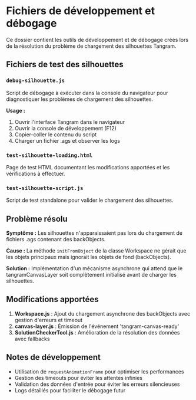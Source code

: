 # Fichiers de développement et débogage

Ce dossier contient les outils de développement et de débogage créés lors de la résolution du problème de chargement des silhouettes Tangram.

## Fichiers de test des silhouettes

### `debug-silhouette.js`
Script de débogage à exécuter dans la console du navigateur pour diagnostiquer les problèmes de chargement des silhouettes.

**Usage :**
1. Ouvrir l'interface Tangram dans le navigateur
2. Ouvrir la console de développement (F12)
3. Copier-coller le contenu du script
4. Charger un fichier .ags et observer les logs

### `test-silhouette-loading.html`
Page de test HTML documentant les modifications apportées et les vérifications à effectuer.

### `test-silhouette-script.js`
Script de test standalone pour valider le chargement des silhouettes.

## Problème résolu

**Symptôme :** Les silhouettes n'apparaissaient pas lors du chargement de fichiers .ags contenant des backObjects.

**Cause :** La méthode `initFromObject` de la classe Workspace ne gérait que les objets principaux mais ignorait les objets de fond (backObjects).

**Solution :** Implémentation d'un mécanisme asynchrone qui attend que le tangramCanvasLayer soit complètement initialisé avant de charger les silhouettes.

## Modifications apportées

1. **Workspace.js** : Ajout du chargement asynchrone des backObjects avec gestion d'erreurs et timeout
2. **canvas-layer.js** : Émission de l'événement 'tangram-canvas-ready' 
3. **SolutionCheckerTool.js** : Amélioration de la résolution des données avec fallbacks

## Notes de développement

- Utilisation de `requestAnimationFrame` pour optimiser les performances
- Gestion des timeouts pour éviter les attentes infinies
- Validation des données d'entrée pour éviter les erreurs silencieuses
- Logs détaillés pour faciliter le débogage futur